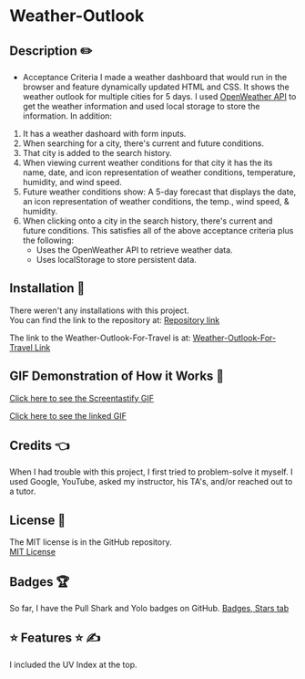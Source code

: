 # Weather-Outlook
## Description ✏️

- Acceptance Criteria
I made a weather dashboard that would run in the browser and feature dynamically updated HTML and CSS.  It shows the weather outlook for multiple cities for 5 days.  I used [OpenWeather API](https://openweathermap.org/api) to get the weather information and used local storage to store the information. In addition:

1) It has a weather dashoard with form inputs.
2) When searching for a city, there's current and future conditions.
3) That city is added to the search history.
4) When viewing current weather conditions for that city it has the its name, date, 
   and icon representation of weather conditions, temperature, humidity, and wind speed.
5) Future weather conditions show: A 5-day forecast that displays the date, 
   an icon representation of weather conditions, the temp., wind speed, & humidity.
6) When clicking onto a city in the search history, there's current and future conditions.
   This satisfies all of the above acceptance criteria plus the following:
   * Uses the OpenWeather API to retrieve weather data.
   * Uses localStorage to store persistent data.

## Installation 🔑

There weren't any installations with this project.  
You can find the link to the repository at:
[Repository link](https://github.com/123sites/Weather-Outlook-For-Travel.git)

The link to the Weather-Outlook-For-Travel is at:
[Weather-Outlook-For-Travel Link](https://123sites.github.io/Weather-Outlook-For-Travel/)

## GIF Demonstration of How it Works 🎯

[Click here to see the Screentastify GIF](https://watch.screencastify.com/v/k5x95qksA9JoYDz6EF9p)

[Click here to see the linked GIF](./assets/images/Weather%20Outlook.gif)
## Credits 👈

When I had trouble with this project, I first tried to problem-solve it myself.  I used Google, YouTube, asked my instructor, his TA's, and/or reached out to a tutor.  

## License 📝

The MIT license is in the GitHub repository.  
[MIT License](https://github.com/123sites/Weather-Outlook-For-Travel/blob/main/LICENSE)

## Badges 🏆

So far, I have the Pull Shark and Yolo badges on GitHub.
[Badges, Stars tab](https://github.com/123sites?tab=stars)

## ⭐ Features ⭐ ✍

I included the UV Index at the top.
